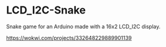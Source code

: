 # LCD_I2C-Snake
Snake game for an Arduino made with a 16x2 LCD_I2C display.

https://wokwi.com/projects/332648229889901139
